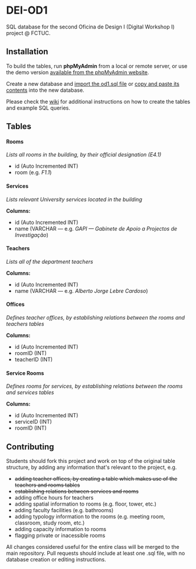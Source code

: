 # DEI-OD1

SQL database for the second Oficina de Design I (Digital Workshop I) project @ FCTUC.

## Installation

To build the tables, run __phpMyAdmin__ from a local or remote server, or use the demo version [available from the phpMyAdmin website](http://demo.phpmyadmin.net/master-config/).

Create a new database and [import the od1.sql file](http://www.inmotionhosting.com/support/website/phpmyadmin/import-database-using-phpmyadmin) or [copy and paste its contents](https://www.siteground.com/tutorials/phpmyadmin/phpmyadmin_mysql_query.htm) into the new database.

Please check the [wiki](https://github.com/emmnunes/DEI-OD1/wiki) for additional instructions on how to create the tables and example SQL queries.

## Tables

#### Rooms
_Lists all rooms in the building, by their official designation (E4.1)_
* id (Auto Incremented INT)
* room (e.g. _F1.1_)

#### Services
_Lists relevant University services located in the building_

__Columns:__
* id (Auto Incremented INT)
* name (VARCHAR — e.g. _GAPI — Gabinete de Apoio a Projectos de Investigação_)

#### Teachers
_Lists all of the department teachers_

__Columns:__
* id (Auto Incremented INT)
* name (VARCHAR — e.g. _Alberto Jorge Lebre Cardoso_)

#### Offices
_Defines teacher offices, by establishing relations between the rooms and teachers tables_

__Columns:__
* id (Auto Incremented INT)
* roomID (INT)
* teacherID (INT)

#### Service Rooms
_Defines rooms for services, by establishing relations between the rooms and services tables_

__Columns:__
* id (Auto Incremented INT)
* serviceID (INT)
* roomID (INT)

## Contributing

Students should fork this project and work on top of the original table structure, by adding any information that's relevant to the project, e.g.

* ~~adding teacher offices, by creating a table which makes use of the teachers and rooms tables~~
* ~~establishing relations between services and rooms~~
* adding office hours for teachers
* adding spatial information to rooms (e.g. floor, tower, etc.)
* adding faculty facilities (e.g. bathrooms)
* adding typology information to the rooms (e.g. meeting room, classroom, study room, etc.)
* adding capacity information to rooms
* flagging private or inacessible rooms

All changes considered useful for the entire class will be merged to the main repository. Pull requests should include at least one .sql file, with no database creation or editing instructions.